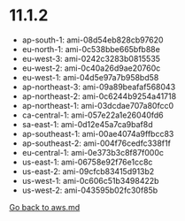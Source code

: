 
 # 11.1.2
- ap-south-1: ami-08d54eb828cb97620
- eu-north-1: ami-0c538bbe665bfb88e
- eu-west-3: ami-0242c3283b0815535
- eu-west-2: ami-0c40a26d9ae20760c
- eu-west-1: ami-04d5e97a7b958bd58
- ap-northeast-3: ami-09a89beafaf568043
- ap-northeast-2: ami-0c6244b9254a41718
- ap-northeast-1: ami-03dcdae707a80fcc0
- ca-central-1: ami-057e22a1e26040fd6
- sa-east-1: ami-0d12e45a7ca9baf8d
- ap-southeast-1: ami-00ae4074a9ffbcc83
- ap-southeast-2: ami-004f76cedfc338f1f
- eu-central-1: ami-0e373b3c8f87f000c
- us-east-1: ami-06758e92f76e1cc8c
- us-east-2: ami-09cfcb83415d913b2
- us-west-1: ami-0c606c51b3498422b
- us-west-2: ami-043595b02fc30f85b

[Go back to aws.md](../../aws.md) 
